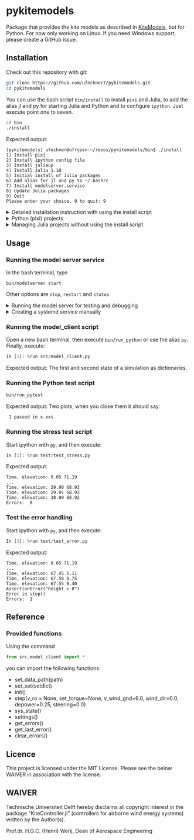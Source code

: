 # pykitemodels
Package that provides the kite models as described in [KiteModels](https://ufechner7.github.io/KiteModels.jl/stable/),
but for Python. For now only working on Linux. If you need Windows support, please create a GitHub issue.

## Installation
Check out this repository with git:
```bash
git clone https://github.com/ufechner7/pykitemodels.git
cd pykitemodels
```

You can use the bash script `bin/install` to install `pixi` and Julia, to add the alias jl and py
for starting Julia and Python and to configure `ipython`. Just execute point one to seven.
```bash
cd bin
./install
```
Expected output:
```
(pykitemodels) ufechner@ufryzen:~/repos/pykitemodels/bin$ ./install 
1) Install pixi
2) Install ipython config file 
3) Install juliaup
4) Install Julia 1.10
5) Initial install of Julia packages
6) Add alias for jl and py to ~/.bashrc 
7) Install modelserver.service 
8) Update Julia packages
9) Quit
Please enter your choice, 9 to quit: 9
```
<details>
  <summary>Detailed installation instruction with using the install script</summary>
  
   ### pixi
   ```
   curl -fsSL https://pixi.sh/install.sh | bash
   ```

   ### Julia
   First, install the Julia installer `juliaup`:
   ```
   curl -fsSL https://install.julialang.org | sh
   ```
   Then, install Julia with the commands:
   ```
   juliaup add 1.10
   juliaup default 1.10
   ```
   Julia 1.10 is the current stable version at the time of writing, you can also use `juliaup` to install any other version.
</details>

<details>
  <summary>Python (pixi) projects</summary>
  
   ### Using pixi to create a new Python project
   **Remark:** Not needed if you just checkout this git repository.

   #### Create a new project

   ```
   pixi init new_project
   cd new_project
   pixi add python==3.8.19
   pixi add ipython
   pixi add numpy
   ```
   By default `conda` packages are installed, but with the parameter `--pypi` you can also install packages from the Python package index PyPI. You can specify version numbers, if you don't then the newest compatible version is installed.

   #### Use a project created with pixi
   ```bash
   pixi shell
   ```
   This gives you a project-specific prompt. From this prompt, you can launch for example `ipython`.
   Further reading: https://pixi.sh/latest/basic_usage/

   Alternatively, just use the script `bin/run_python`.
</details>
<details>
  <summary>Managing Julia projects without using the install script</summary>

   ### Installing the Julia packages
   Launch Julia with
   ```
   julia --project
   ```
   Then, execute in the Julia REPL:
   ```julia
   using Pkg
   Pkg.instantiate()
   ```
   ### Updating the Julia packages
   Launch Julia with
   ```
   julia --project
   ```
   Then, execute in the Julia REPL:
   ```julia
   using Pkg
   Pkg.update()
   ```
</details>

## Usage
### Running the model server service
In the bash terminal, type
```
bin/modelserver start
```
Other options are `stop`, `restart` and `status`.

<details>
  <summary>Running the model server for testing and debugging</summary>

   ### Running the model server for testing and debugging
   Start Julia by typing `jl`, and then execute:
   ```julia
   julia> "include(\"model_server.jl\")
   ```
</details>

<details>
  <summary>Creating a systemd service manually</summary>
  
   An example service file is provided: `utils/modelserver.service.template`.

   To install it, use the script `bin/install` and select option seven.

   Enable it with
   ```
   sudo systemctl enable modelserver.service
   ```
   Start it with
   ```
   sudo systemctl start modelserver.service
   ```
   After 10 s, check if it works with
   ```
   sudo systemctl status modelserver.service
   ```
   Expected output:
   ```
   fechner@ufryzen:/etc/systemd/system$ sudo systemctl status modelserver.service 
   ● modelserver.service - provide http functions for kite simulation
      Loaded: loaded (/etc/systemd/system/modelserver.service; enabled; vendor preset: enabled)
      Active: active (running) since Fri 2024-07-19 12:25:56 CEST; 20s ago
      Main PID: 41969 (run_modelserver)
         Tasks: 21 (limit: 37416)
      Memory: 445.5M
         CPU: 7.768s
      CGroup: /system.slice/modelserver.service
               ├─41969 /bin/bash /home/ufechner/repos/pykitemodels/bin/run_modelserver
               └─41973 /home/ufechner/.julia/juliaup/julia-1.10.4+0.x64.linux.gnu/bin/julia --project -t 2 --gcthreads=2,1 -e "include(\"model_server.jl\")"

   jul 19 12:26:02 ufryzen run_modelserver[41973]:   / __ \_  ____  ______ ____  ____
   jul 19 12:26:02 ufryzen run_modelserver[41973]:  / / / / |/_/ / / / __ `/ _ \/ __ \
   jul 19 12:26:02 ufryzen run_modelserver[41973]: / /_/ />  </ /_/ / /_/ /  __/ / / /
   jul 19 12:26:02 ufryzen run_modelserver[41973]: \____/_/|_|\__, /\__, /\___/_/ /_/
   jul 19 12:26:02 ufryzen run_modelserver[41973]:           /____//____/
   jul 19 12:26:02 ufryzen run_modelserver[41973]: [ Info: 📦 Version 1.5.12 (2024-06-18)
   jul 19 12:26:02 ufryzen run_modelserver[41973]: [ Info: ✅ Started server: http://127.0.0.1:8080
   jul 19 12:26:02 ufryzen run_modelserver[41973]: [ Info: 📖 Documentation: http://127.0.0.1:8080/docs
   jul 19 12:26:02 ufryzen run_modelserver[41973]: [ Info: 📊 Metrics: http://127.0.0.1:8080/docs/metrics
   ```

</details>


### Running the model_client script
Open a new bash terminal, then execute `bin/run_python` or use the alias `py`. Finally, execute:
```python
In [1]: %run src/model_client.py 
```
Expected output: The first and second state of a simulation as dictionaries.

### Running the Python test script
```bash
bin/run_pytest
```
Expected output: Two plots, when you close them it should say:
```
 1 passed in x.xxs
```

### Running the stress test script
Start ipython with `py`, and then execute:
```python
In [1]: %run test/test_stress.py 
```
Expected output:
```
Time, elevation: 0.05 71.19
...
Time, elevation: 29.90 68.93
Time, elevation: 29.95 68.93
Time, elevation: 30.00 68.92
Errors:  0
```

### Test the error handling
Start ipython with `py`, and then execute:
```python
In [3]: %run test/test_error.py
```
Expected output:
```
Time, elevation: 0.05 71.19
...
Time, elevation: 67.45 1.11
Time, elevation: 67.50 0.75
Time, elevation: 67.55 0.40
AssertionError("height > 0")
Error in step()
Errors:  1
```
## Reference
### Provided functions
Using the command
```python
from src.model_client import *
```
you can import the following functions:
- set_data_path(path)
- set_set(setdict)
- init()
- step(v_ro = None, set_torque=None, v_wind_gnd=6.0, wind_dir=0.0, depower=0.25, steering=0.0)
- sys_state()
- settings()
- get_errors()
- get_last_error()
- clear_errors()

## Licence
This project is licensed under the MIT License. Please see the below WAIVER in association with the license.

## WAIVER
Technische Universiteit Delft hereby disclaims all copyright interest in the package “KiteController.jl” (controllers for airborne wind energy systems) written by the Author(s).

Prof.dr. H.G.C. (Henri) Werij, Dean of Aerospace Engineering
